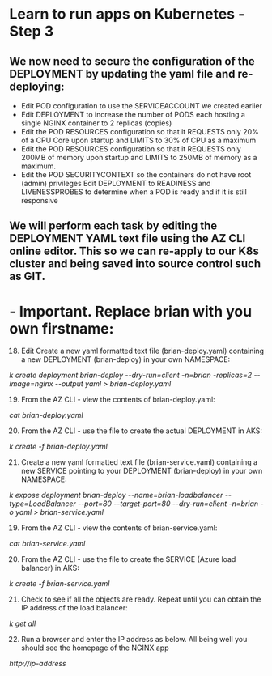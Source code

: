 
# Learn to run apps on Kubernetes - Step 3

## We now need to secure the configuration of the DEPLOYMENT by updating the yaml file and re-deploying:

- Edit POD configuration to use the SERVICEACCOUNT we created earlier
- Edit DEPLOYMENT to increase the number of PODS each hosting a single NGINX container to 2 replicas (copies)
- Edit the POD RESOURCES configuration so that it REQUESTS only 20% of a CPU Core upon startup and LIMITS to 30% of CPU as a maximum
- Edit the POD RESOURCES configuration so that it REQUESTS only 200MB of memory upon startup and LIMITS to 250MB of memory as a maximum.
- Edit the POD SECURITYCONTEXT so the containers do not have root (admin) privileges
  Edit DEPLOYMENT to READINESS and LIVENESSPROBES to determine when a POD is ready and if it is still responsive


## We will perform each task by editing the DEPLOYMENT YAML text file using the AZ CLI online editor. This so we can re-apply to our K8s cluster and being saved into source control such as GIT. 

# - Important. Replace brian with you own firstname:

18. Edit Create a new yaml formatted text file (brian-deploy.yaml) containing a new DEPLOYMENT (brian-deploy) in your own NAMESPACE: 

*k create deployment brian-deploy --dry-run=client -n=brian -replicas=2 --image=nginx --output yaml > brian-deploy.yaml*

19. From the AZ CLI - view the contents of brian-deploy.yaml:

*cat brian-deploy.yaml*

20. From the AZ CLI - use the file to create the actual DEPLOYMENT in AKS:

*k create -f brian-deploy.yaml*

21. Create a new yaml formatted text file (brian-service.yaml) containing a new SERVICE pointing to your DEPLOYMENT (brian-deploy) in your own NAMESPACE:

*k expose deployment brian-deploy --name=brian-loadbalancer --type=LoadBalancer --port=80 --target-port=80 --dry-run=client -n=brian -o yaml > brian-service.yaml*

19. From the AZ CLI - view the contents of brian-service.yaml:

*cat brian-service.yaml*

20. From the AZ CLI - use the file to create the SERVICE (Azure load balancer) in AKS:

*k create -f brian-service.yaml*

21. Check to see if all the objects are ready. Repeat until you can obtain the IP address of the load balancer: 

*k get all*

22. Run a browser and enter the IP address as below. All being well you should see the homepage of the NGINX app 

*http://ip-address*







    






